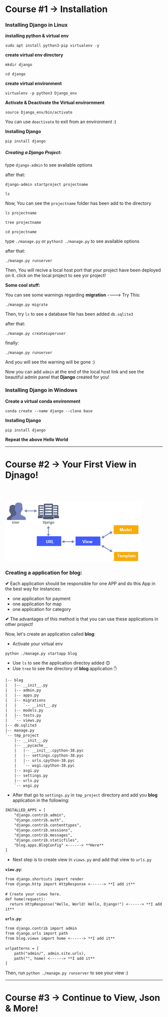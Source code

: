# Course #1 -> Installation 
### Installing Django in Linux

**installing python & virtual env**
<pre><code>sudo apt install python3-pip virtualenv -y</code></pre>

**create virtual env directory**
<pre><code>mkdir django</code></pre>
<pre><code>cd django</code></pre>

**create virtual environment**
<pre><code>virtualenv -p python3 Django_env</code></pre>

**Activate & Deactivate the Virtual envirornment**
<pre><code>source Django_env/bin/activate</code></pre>

You can use <code>deactivate</code> to exit from an environment :)

**Installing Django**
<pre><code>pip install django</code></pre>

##### Creating a Django Project:
type <code>django-admin</code> to see available options

after that:
<pre><code>django-admin startproject projectname</code></pre>

<pre><code>ls</code></pre>

Now, You can see the <code>projectname</code> folder has been add to the directory
<pre><code>ls projectname</code></pre>
<pre><code>tree projectname</code></pre>
<pre><code>cd projectname</code></pre>

type <code>./manage.py</code> or <code>python3 ./manage.py</code> to see available options

after that:
<pre><code>./manage.py runserver</code></pre>

Then, You will recive a local host port that your project have been deployed on it. click on the local project to see yor project!

**Some cool stuff:**

You can see some warnings regarding **migration** ----> Try This:

<pre><code>./manage.py migrate</code></pre>

Then, try <code>ls</code> to see a database file has been added <code>db.sqlite3</code>

after that:
<pre><code>./manage.py createsuperuser</code></pre>


finally:
<pre><code>./manage.py runserver</code></pre>

And you will see the warning will be gone :)

Now you can add <code>admin</code> at the end of the local host link and see the beautiful admin panel that **Django** created for you! 

### Installing Django in Windows

**Create a virtual conda environment**

<pre><code>conda create --name django --clone base</code></pre>

**Installing Django**
<pre><code>pip install django</code></pre>

**Repeat the above Hello World**

***

# Course #2 -> Your First View in Djnago!

<br></br>

<img src='./images/django-flow.png' 
style="float: center; margin-right: 20px;"/>


### Creating a application for blog:

**✔** Each application should be responsible for one APP and do this App in the best way for instances:
- one application for payment
- one application for map
- one application for category

**✔** The advantages of this method is that you can use these applications in other project!

Now, let's create an application called **blog**:

- Activate your virtual env
<pre><code>python ./manage.py startapp blog</code></pre>
- Use <code>ls</code> to see the application directoy added 😊
- Use <code>tree</code> to see the directory of **blog** application ✋
```
|-- blog
|   |-- __init__.py
|   |-- admin.py
|   |-- apps.py
|   |-- migrations
|   |   `-- __init__.py
|   |-- models.py
|   |-- tests.py
|   `-- views.py
|-- db.sqlite3
|-- manage.py
`-- tmp_project
    |-- __init__.py
    |-- __pycache__
    |   |-- __init__.cpython-38.pyc
    |   |-- settings.cpython-38.pyc
    |   |-- urls.cpython-38.pyc
    |   `-- wsgi.cpython-38.pyc
    |-- asgi.py
    |-- settings.py
    |-- urls.py
    `-- wsgi.py
```

- After that go to <code>settings.py</code> in <code>tmp_project</code> directory and add you **blog** application in the following:

```
INSTALLED_APPS = [
    "django.contrib.admin",
    "django.contrib.auth",
    "django.contrib.contenttypes",
    "django.contrib.sessions",
    "django.contrib.messages",
    "django.contrib.staticfiles",
    "blog.apps.BlogConfig" <------> **Here**
]
```

- Next step is to create view in <code>views.py</code> and add that view to <code>urls.py</code>

**<code>view.py</code>**:
```
from django.shortcuts import render
from django.http import HttpResponse <------> **I add it**

# Create your views here.
def home(request):
  return HttpResponse("Hello, World! Hello, Django!") <------> **I add it**
```

**<code>urls.py</code>**:
```
from django.contrib import admin
from django.urls import path
from blog.views import home <------> **I add it**

urlpatterns = [
    path("admin/", admin.site.urls),
    path("", home) <------> **I add it**
]
```

Then, run <code>python ./manage.py runserver</code> to see your view :)

***

# Course #3 -> Continue to View, Json & More!


